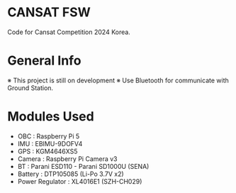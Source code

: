# CANSAT FSW 
Code for Cansat Competition 2024 Korea.

# General Info
※ This project is still on development ※
Use Bluetooth for communicate with Ground Station.

# Modules Used
- OBC : Raspberry Pi 5
- IMU : EBIMU-9DOFV4
- GPS : KGM4646XS5
- Camera : Raspberry Pi Camera v3
- BT : Parani ESD110 - Parani SD1000U (SENA)
- Battery : DTP105085 (Li-Po 3.7V x2)
- Power Regulator : XL4016E1 (SZH-CH029)

